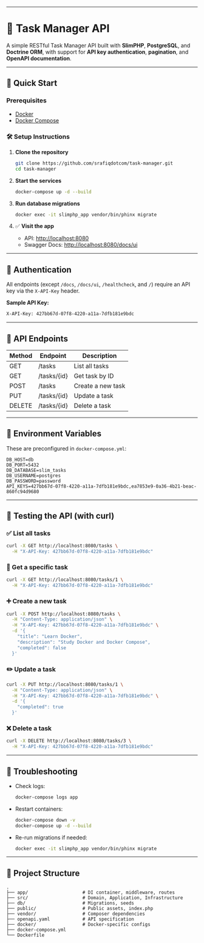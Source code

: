 

---

# 📝 Task Manager API

A simple RESTful Task Manager API built with **SlimPHP**, **PostgreSQL**, and **Doctrine ORM**, with support for **API key authentication**, **pagination**, and **OpenAPI documentation**.

---

## 🚀 Quick Start

### Prerequisites

- [Docker](https://www.docker.com/products/docker-desktop/)
- [Docker Compose](https://docs.docker.com/compose/)

### 🛠️ Setup Instructions

1. **Clone the repository**
   ```bash
   git clone https://github.com/srafiqdotcom/task-manager.git
   cd task-manager
   ```

2. **Start the services**
   ```bash
   docker-compose up -d --build
   ```

3. **Run database migrations**
   ```bash
   docker exec -it slimphp_app vendor/bin/phinx migrate
   ```

4. ✅ **Visit the app**
    - API: [http://localhost:8080](http://localhost:8080)
    - Swagger Docs: [http://localhost:8080/docs/ui](http://localhost:8080/docs/ui)

---

## 🔐 Authentication

All endpoints (except `/docs`, `/docs/ui`, `/healthcheck`, and `/`) require an API key via the `X-API-Key` header.

**Sample API Key:**
```bash
X-API-Key: 427bb67d-07f8-4220-a11a-7dfb181e9bdc
```

---

## 📘 API Endpoints

| Method | Endpoint      | Description            |
|--------|---------------|------------------------|
| GET    | /tasks        | List all tasks         |
| GET    | /tasks/{id}   | Get task by ID         |
| POST   | /tasks        | Create a new task      |
| PUT    | /tasks/{id}   | Update a task          |
| DELETE | /tasks/{id}   | Delete a task          |

---

## 🔧 Environment Variables

These are preconfigured in `docker-compose.yml`:

```env
DB_HOST=db
DB_PORT=5432
DB_DATABASE=slim_tasks
DB_USERNAME=postgres
DB_PASSWORD=password
API_KEYS=427bb67d-07f8-4220-a11a-7dfb181e9bdc,ea7853e9-0a36-4b21-beac-860fc94d9680
```

---

## 🧪 Testing the API (with curl)



### ✅ List all tasks

```bash
curl -X GET http://localhost:8080/tasks \
  -H "X-API-Key: 427bb67d-07f8-4220-a11a-7dfb181e9bdc"
```

### 📄 Get a specific task

```bash
curl -X GET http://localhost:8080/tasks/1 \
  -H "X-API-Key: 427bb67d-07f8-4220-a11a-7dfb181e9bdc"
```

### ➕ Create a new task

```bash
curl -X POST http://localhost:8080/tasks \
  -H "Content-Type: application/json" \
  -H "X-API-Key: 427bb67d-07f8-4220-a11a-7dfb181e9bdc" \
  -d '{
    "title": "Learn Docker",
    "description": "Study Docker and Docker Compose",
    "completed": false
  }'
```

### ✏️ Update a task

```bash
curl -X PUT http://localhost:8080/tasks/1 \
  -H "Content-Type: application/json" \
  -H "X-API-Key: 427bb67d-07f8-4220-a11a-7dfb181e9bdc" \
  -d '{
    "completed": true
  }'
```

### ❌ Delete a task

```bash
curl -X DELETE http://localhost:8080/tasks/3 \
  -H "X-API-Key: 427bb67d-07f8-4220-a11a-7dfb181e9bdc"
```

---


## 🐞 Troubleshooting

- Check logs:
  ```bash
  docker-compose logs app
  ```

- Restart containers:
  ```bash
  docker-compose down -v
  docker-compose up -d --build
  ```

- Re-run migrations if needed:
  ```bash
  docker exec -it slimphp_app vendor/bin/phinx migrate
  ```

---

## 📂 Project Structure

```
.
├── app/                    # DI container, middleware, routes
├── src/                    # Domain, Application, Infrastructure
├── db/                     # Migrations, seeds
├── public/                 # Public assets, index.php
├── vendor/                 # Composer dependencies
├── openapi.yaml            # API specification
├── docker/                 # Docker-specific configs
├── docker-compose.yml
└── Dockerfile
```

